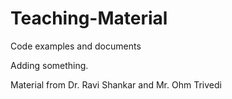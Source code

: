 # Teaching-Material
Code examples and documents

Adding something.

Material from Dr. Ravi Shankar and Mr. Ohm Trivedi

